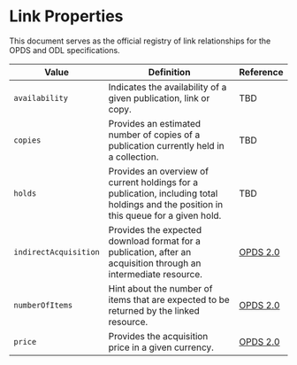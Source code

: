 # Link Properties

This document serves as the official registry of link relationships for the OPDS and ODL specifications. 

| Value  | Definition | Reference |
| ------ | ---------- | --------- | 
| `availability`  | Indicates the availability of a given publication, link or copy. | TBD | 
| `copies`  | Provides an estimated number of copies of a publication currently held in a collection. | TBD | 
| `holds`  | Provides an overview of current holdings for a publication, including total holdings and the position in this queue for a given hold. | TBD | 
| `indirectAcquisition`  | Provides the expected download format for a publication, after an acquisition through an intermediate resource. | [OPDS 2.0](https://drafts.opds.io/opds-2.0#43-acquisition-links) | 
| `numberOfItems`  | Hint about the number of items that are expected to be returned by the linked resource.  | [OPDS 2.0](https://drafts.opds.io/opds-2.0#14-facets) | 
| `price`  | Provides the acquisition price in a given currency.  | [OPDS 2.0](https://drafts.opds.io/opds-2.0#43-acquisition-links) | 